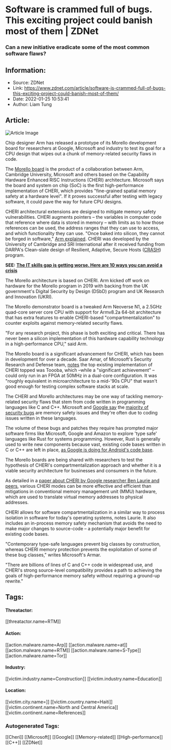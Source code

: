 # Software is crammed full of bugs. This exciting project could banish most of them | ZDNet
### Can a new initiative eradicate some of the most common software flaws?

## Information:
+ Source: ZDNet
+ Link: https://www.zdnet.com/article/software-is-crammed-full-of-bugs-this-exciting-project-could-banish-most-of-them/
+ Date: 2022-01-25 10:53:41
+ Author: Liam Tung


## Article:
![Article Image](https://www.zdnet.com/a/img/resize/ef2b875fe7bdc3c1fc0437ae25fd54c80be936b0/2021/10/08/6043c4ed-b75a-4557-8b06-c68866d1f7a3/developers-coding-team-programming.jpg?width=770&height=578&fit=crop&auto=webp)

Chip designer Arm has released a prototype of its Morello development board for researchers at Google, Microsoft and industry to test its goal for a CPU design that wipes out a chunk of memory-related security flaws in code.

The [Morello board](https://www.arm.com/company/news/2022/01/morello-research-program-hits-major-milestone-with-hardware-now-available-for-testing) is the product of a collaboration between Arm, Cambridge University, Microsoft and others based on the Capability Hardware Enhanced RISC Instructions (CHERI) architecture. Microsoft says the board and system on chip (SoC) is the first high-performance implementation of CHERI, which provides "fine-grained spatial memory safety at a hardware level". If it proves successful after testing with legacy software, it could pave the way for future CPU designs.


CHERI architectural extensions are designed to mitigate memory safety vulnerabilities. CHERI augments pointers – the variables in computer code that reference where data is stored in memory – with limits as to how those references can be used, the address ranges that they can use to access, and which functionality they can use. "Once baked into silicon, they cannot be forged in software," [Arm explained](https://www.arm.com/blogs/blueprint/morello). CHERI was developed by the University of Cambridge and SRI International after it received funding from DARPA's Clean-slate design of Resilient, Adaptive, Secure Hosts ([CRASH](https://www.darpa.mil/program/clean-slate-design-of-resilient-adaptive-secure-hosts)) program.

**SEE:** [**The IT skills gap is getting worse. Here are 10 ways you can avoid a crisis**](https://www.zdnet.com/article/the-it-skills-gap-is-getting-worse-here-are-10-ways-you-can-avoid-a-crisis/#link=%7B%22linkText%22:%22The%20IT%20skills%20gap%20is%20getting%20worse.%20Here%20are%2010%20ways%20you%20can%20avoid%20a%20crisis%22,%22target%22:%22_blank%22,%22href%22:%22https://www.zdnet.com/article/the-it-skills-gap-is-getting-worse-here-are-10-ways-you-can-avoid-a-crisis/%22,%22role%22:%22standard%22,%22absolute%22:%22%22%7D)

The Morello architecture is based on CHERI. Arm kicked off work on hardware for the Morello program in 2019 with backing from the UK government's Digital Security by Design (DSbD) program and UK Research and Innovation (UKRI).       

The Morello demonstrator board is a tweaked Arm Neoverse N1, a 2.5GHz quad-core server core CPU with support for Armv8.2a 64-bit architecture that has extra features to enable CHERI-based "compartmentalization" to counter exploits against memory-related security flaws. 

"For any research project, this phase is both exciting and critical. There has never been a silicon implementation of this hardware capability technology in a high-performance CPU," said Arm.






The Morello board is a significant advancement for CHERI, which has been in development for over a decade. Saar Amar, of Microsoft's Security Research and Defense team, [notes](https://msrc-blog.microsoft.com/2022/01/20/an_armful_of_cheris/) the top existing implementation of CHERI topped was Toooba, which –while a "significant achievement" – could only run in an FPGA at 50MHz in a dual-core configuration. It was "roughly equivalent in microarchitecture to a mid-'90s CPU" that wasn't good enough for testing complex software stacks at scale.  

The CHERI and Morello architectures may be one way of tackling memory-related security flaws that stem from code written in programming languages like C and C++. Microsoft and [Google say](https://www.zdnet.com/article/chrome-70-of-all-security-bugs-are-memory-safety-issues/) the [majority of security bugs](https://www.zdnet.com/article/microsoft-70-percent-of-all-security-bugs-are-memory-safety-issues/) are memory safety issues and they're often due to coding issues written in these languages. 

The volume of these bugs and patches they require has prompted major software firms like Microsoft, Google and Amazon to explore 'type safe' languages like Rust for systems programming. However, Rust is generally used to write new components because vast, existing code bases written in C or C++ are left in place, [as Google is doing for Android's code base](https://www.zdnet.com/article/rust-support-moves-into-android-underpinnings/).     

The Morello boards are being shared with researchers to test the hypothesis of CHERI's compartmentalization approach and whether it is a viable security architecture for businesses and consumers in the future. 

As detailed in a [paper about CHERI by Google researcher Ben Laurie and peers](https://www.links.org/files/Why%20You%20Should%20Care%20About%20CHERI.pdf), various CHERI modes can be more effective and efficient than mitigations in conventional memory management unit (MMU) hardware, which are used to translate virtual memory addresses to physical addresses. 

CHERI allows for software compartmentalization in a similar way to process isolation in software for today's operating systems, notes Laurie. It also includes an in-process memory safety mechanism that avoids the need to make major changes to source-code – a potentially major benefit for existing code bases.    

"Contemporary type-safe languages prevent big classes by construction, whereas CHERI memory protection prevents the exploitation of some of these bug classes," writes Microsoft's Armar. 

"There are billions of lines of C and C++ code in widespread use, and CHERI's strong source-level compatibility provides a path to achieving the goals of high-performance memory safety without requiring a ground-up rewrite."





## Tags:

#### Threatactor:
[[threatactor.name=RTM]]

#### Action:
[[action.malware.name=Arp]] [[action.malware.name=at]] [[action.malware.name=RTM]] [[action.malware.name=S-Type]] [[action.malware.name=Tor]]

#### Industry:
[[victim.industry.name=Construction]] [[victim.industry.name=Education]]

#### Location:
[[victim.city.name=]] [[victim.country.name=Haiti]] [[victim.continent.name=North and Central America]] [[victim.continent.name=References]]

### Autogenerated Tags:
[[Cheri]] [[Microsoft]] [[Google]] [[Memory-related]] [[High-performance]] [[C++]] [[ZDNet]]

